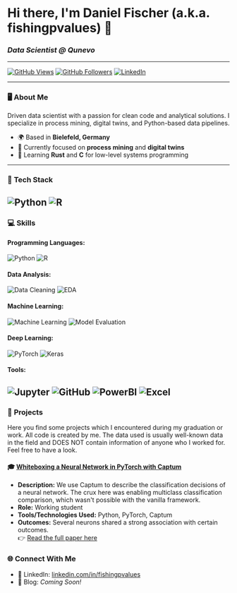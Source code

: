 # Hi there, I'm Daniel Fischer (a.k.a. fishingpvalues) 👋  
### *Data Scientist @ Qunevo*

---

[![GitHub Views](https://komarev.com/ghpvc/?username=fishingpvalues&color=blue)](https://github.com/fishingpvalues)
[![GitHub Followers](https://img.shields.io/github/followers/fishingpvalues?style=social)](https://github.com/fishingpvalues?tab=followers)
[![LinkedIn](https://img.shields.io/badge/-Connect%20on%20LinkedIn-blue?style=flat&logo=LinkedIn&logoColor=white)](https://www.linkedin.com/in/danielfischerbielefeld/)

---

### 🖥️ **About Me**
Driven data scientist with a passion for clean code and analytical solutions. 
I specialize in process mining, digital twins, and Python-based data pipelines.

- 🌍 Based in **Bielefeld, Germany**  
- 🧠 Currently focused on **process mining** and **digital twins**  
- 📖 Learning **Rust** and **C** for low-level systems programming  

---

### 🔧 **Tech Stack**
![Python](https://img.shields.io/badge/Python-3776AB?style=for-the-badge&logo=python&logoColor=white)
![R](https://img.shields.io/badge/R-276DC3?style=for-the-badge&logo=r&logoColor=white)
---

### 💻 **Skills**
#### Programming Languages:
![Python](https://img.shields.io/badge/Python-3776AB?style=for-the-badge&logo=python&logoColor=white)
![R](https://img.shields.io/badge/R-276DC3?style=for-the-badge&logo=r&logoColor=white)

#### Data Analysis:
![Data Cleaning](https://img.shields.io/badge/Data%20Cleaning-4CBBF0?style=for-the-badge&logo=data%20science&logoColor=white)
![EDA](https://img.shields.io/badge/EDA-FF6F61?style=for-the-badge&logo=python&logoColor=white)

#### Machine Learning:
![Machine Learning](https://img.shields.io/badge/Machine%20Learning-FF7F00?style=for-the-badge&logo=python&logoColor=white)
![Model Evaluation](https://img.shields.io/badge/Model%20Evaluation-FFBC00?style=for-the-badge&logo=python&logoColor=white)

#### Deep Learning:
![PyTorch](https://img.shields.io/badge/PyTorch-EE4C2C?style=for-the-badge&logo=pytorch&logoColor=white)
![Keras](https://img.shields.io/badge/Keras-D00000?style=for-the-badge&logo=keras&logoColor=white)

#### Tools:
![Jupyter](https://img.shields.io/badge/Jupyter%20Notebooks-F37626?style=for-the-badge&logo=jupyter&logoColor=white)
![GitHub](https://img.shields.io/badge/GitHub-181717?style=for-the-badge&logo=github&logoColor=white)
![PowerBI](https://img.shields.io/badge/Power%20BI-ffb13b?style=for-the-badge&logo=powerbi&logoColor=white)
![Excel](https://img.shields.io/badge/Excel-217346?style=for-the-badge&logo=microsoft-excel&logoColor=white)
---

### 📁 **Projects**

Here you find some projects which I encountered during my graduation or work. All code is created by me. The data used is usually well-known data in the field and DOES NOT contain information of anyone who I worked for. Feel free to have a look.

#### 🎓 [Whiteboxing a Neural Network in PyTorch with Captum](https://github.com/fishingpvalues/whitebox-pytorch-captum)
- **Description:** We use Captum to describe the classification decisions of a neural network. The crux here was enabling multiclass classification comparison, which wasn't possible with the vanilla framework.  
- **Role:** Working student  
- **Tools/Technologies Used:** Python, PyTorch, Captum  
- **Outcomes:** Several neurons shared a strong association with certain outcomes.  
  👉 [Read the full paper here](https://www.researchgate.net/publication/383236390_Demystifying_Reinforcement_Learning_in_Production_Scheduling_via_Explainable_AI)


### 🌐 **Connect With Me**
- 💼 LinkedIn: [linkedin.com/in/fishingpvalues](https://www.linkedin.com/in/fishingpvalues)
- 📝 Blog: *Coming Soon!*
